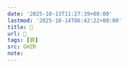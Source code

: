 ```yaml
---
date: '2025-10-13T11:27:39+08:00'
lastmod: '2025-10-14T06:42:22+08:00'
title: 󰘾
url: 󰘾
tags: [爵]
src: GHZR
note:
---
```

